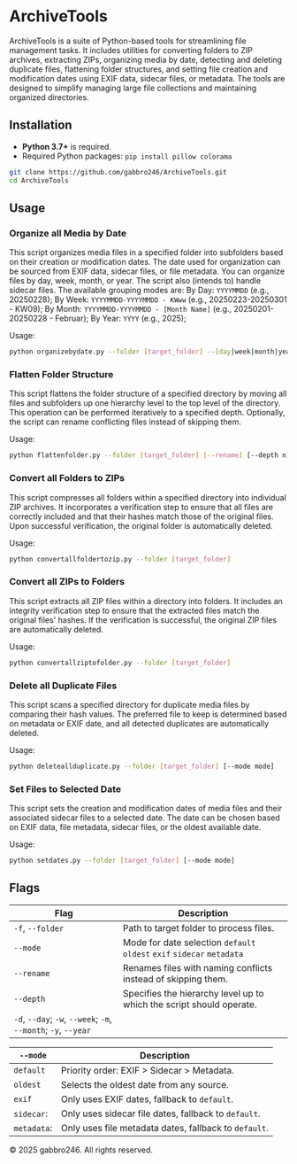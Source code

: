 # ArchiveTools

ArchiveTools is a suite of Python-based tools for streamlining file management tasks. It includes utilities for converting folders to ZIP archives, extracting ZIPs, organizing media by date, detecting and deleting duplicate files, flattening folder structures, and setting file creation and modification dates using EXIF data, sidecar files, or metadata. The tools are designed to simplify managing large file collections and maintaining organized directories.

## Installation

- **Python 3.7+** is required.
- Required Python packages: `pip install pillow colorama`

```bash
git clone https://github.com/gabbro246/ArchiveTools.git
cd ArchiveTools
```

## Usage

### Organize all Media by Date
This script organizes media files in a specified folder into subfolders based on their creation or modification dates. The date used for organization can be sourced from EXIF data, sidecar files, or file metadata. You can organize files by day, week, month, or year. The script also (intends to) handle sidecar files. The available grouping modes are: By Day: `YYYYMMDD` (e.g., 20250228); By Week: `YYYYMMDD-YYYYMMDD - KWww` (e.g., 20250223-20250301 - KW09); By Month: `YYYYMMDD-YYYYMMDD - [Month Name]` (e.g., 20250201-20250228 - Februar); By Year: `YYYY` (e.g., 2025);

Usage: 
```bash
python organizebydate.py --folder [target_folder] --[day|week|month|year] [--rename] [--mode mode]
```

### Flatten Folder Structure
This script flattens the folder structure of a specified directory by moving all files and subfolders up one hierarchy level to the top level of the directory. This operation can be performed iteratively to a specified depth. Optionally, the script can rename conflicting files instead of skipping them.

Usage: 
```bash
python flattenfolder.py --folder [target_folder] [--rename] [--depth n]
```

### Convert all Folders to ZIPs
This script compresses all folders within a specified directory into individual ZIP archives. It incorporates a verification step to ensure that all files are correctly included and that their hashes match those of the original files. Upon successful verification, the original folder is automatically deleted.

Usage: 
```bash
python convertallfoldertozip.py --folder [target_folder]
```

### Convert all ZIPs to Folders
This script extracts all ZIP files within a directory into folders. It includes an integrity verification step to ensure that the extracted files match the original files' hashes. If the verification is successful, the original ZIP files are automatically deleted.

Usage: 
```bash
python convertallziptofolder.py --folder [target_folder]
```

### Delete all Duplicate Files
This script scans a specified directory for duplicate media files by comparing their hash values. The preferred file to keep is determined based on metadata or EXIF date, and all detected duplicates are automatically deleted.

Usage: 
```bash
python deleteallduplicate.py --folder [target_folder] [--mode mode]
```

### Set Files to Selected Date
This script sets the creation and modification dates of media files and their associated sidecar files to a selected date. The date can be chosen based on EXIF data, file metadata, sidecar files, or the oldest available date.

Usage: 
```bash
python setdates.py --folder [target_folder] [--mode mode]
```

## Flags

| Flag             | Description                                                            | 
| ---------------- | ---------------------------------------------------------------------- | 
| `-f`, `--folder` | Path to target folder to process files.                                | 
| `--mode`         | Mode for date selection `default` `oldest` `exif` `sidecar` `metadata` |  
| `--rename`       | Renames files with naming conflicts instead of skipping them.          |   
| `--depth`        | Specifies the hierarchy level up to which the script should operate.   |
| `-d`, `--day`; `-w`, `--week`; `-m`, `--month`; `-y`, `--year` |                          |

| `--mode`    | Description                                           |
| ----------- | ----------------------------------------------------- |
| `default`   | Priority order: EXIF > Sidecar > Metadata.            |
| `oldest`    | Selects the oldest date from any source.              |
| `exif`      | Only uses EXIF dates, fallback to `default`.          |
| `sidecar`:  | Only uses sidecar file dates, fallback to `default`.  |
| `metadata`: | Only uses file metadata dates, fallback to `default`. | 

© 2025 gabbro246. All rights reserved.
